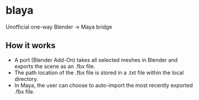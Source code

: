 # blaya
Unofficial one-way Blender -> Maya bridge
## How it works
- A port (Blender Add-On) takes all selected meshes in Blender and exports the scene as an .fbx file.
- The path location of the .fbx file is stored in a .txt file within the local directory.
- In Maya, the user can choose to auto-import the most recently exported .fbx file.
